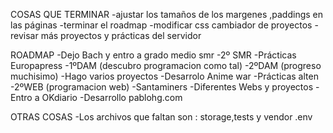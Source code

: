 COSAS QUE TERMINAR
    -ajustar los tamaños de los margenes ,paddings en las páginas
    -terminar el roadmap
    -modificar css cambiador de proyectos
    -revisar más proyectos y prácticas del servidor



ROADMAP
    -Dejo Bach y entro a grado medio smr
    -2º SMR
    -Prácticas Europapress
    -1ºDAM (descubro programacion como tal)
    -2ºDAM (progreso muchisimo)
    -Hago varios proyectos
    -Desarrolo Anime war
    -Prácticas alten
    -2ºWEB (programacion web)
    -Santaminers
    -Diferentes Webs y proyectos
    -Entro a OKdiario
    -Desarrollo pablohg.com

OTRAS COSAS
    -Los archivos que faltan son : storage,tests y vendor .env

